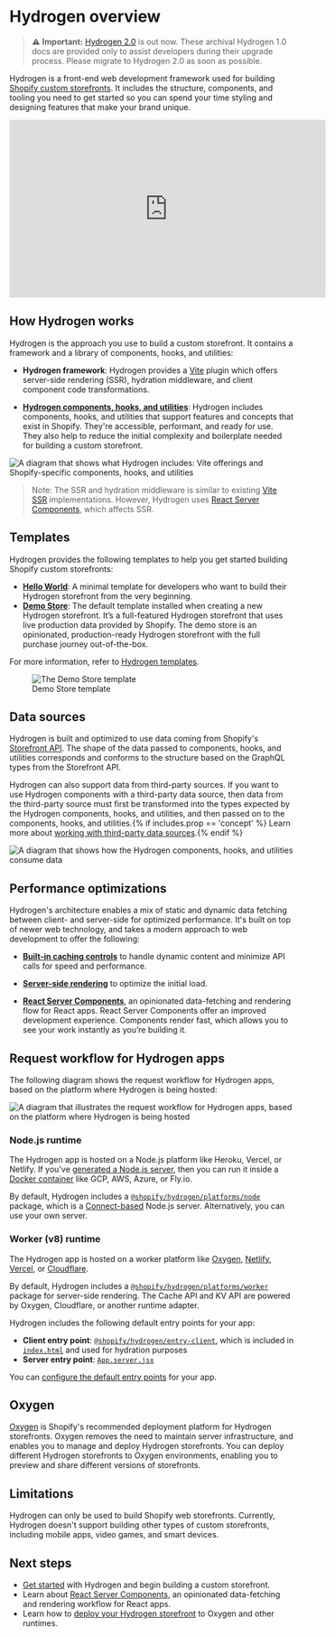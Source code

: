 # Hydrogen overview


> ⚠️ **Important:** [Hydrogen 2.0](https://hydrogen.shopify.dev) is out now. These archival Hydrogen 1.0 docs are provided only to assist developers during their upgrade process. Please migrate to Hydrogen 2.0 as soon as possible.


Hydrogen is a front-end web development framework used for building [Shopify custom storefronts](/custom-storefronts/getting-started). It includes the structure, components, and tooling you need to get started so you can spend your time styling and designing features that make your brand unique.

<iframe width="560" height="315" src="https://www.youtube-nocookie.com/embed/Su-x4Mo5xmU" title="YouTube video player" frameborder="0" allow="accelerometer; autoplay; clipboard-write; encrypted-media; gyroscope; picture-in-picture; web-share" allowfullscreen></iframe>

## How Hydrogen works

Hydrogen is the approach you use to build a custom storefront. It contains a framework and a library of components, hooks, and utilities:

- **Hydrogen framework**: Hydrogen provides a [Vite](https://vitejs.dev/) plugin which offers server-side rendering (SSR), hydration middleware, and client component code transformations.

- **[Hydrogen components, hooks, and utilities](/api/hydrogen)**: Hydrogen includes components, hooks, and utilities that support features and concepts that exist in Shopify. They're accessible, performant, and ready for use. They also help to reduce the initial complexity and boilerplate needed for building a custom storefront.

![A diagram that shows what Hydrogen includes: Vite offerings and Shopify-specific components, hooks, and utilities](https://shopify.dev/assets/custom-storefronts/hydrogen/hydrogen-overview.png)

> Note:
> The SSR and hydration middleware is similar to existing [Vite SSR](https://vitejs.dev/guide/ssr.html) implementations. However, Hydrogen uses [React Server Components](/docs/tutorials/react-server-components/index.md), which affects SSR.

## Templates

Hydrogen provides the following templates to help you get started building Shopify custom storefronts:

- [**Hello World**](/docs/tutorials/getting-started/templates.md#hello-world-template): A minimal template for developers who want to build their Hydrogen storefront from the very beginning.
- [**Demo Store**](/docs/tutorials/getting-started/templates.md#demo-store-template): The default template installed when creating a new Hydrogen storefront. It’s a full-featured Hydrogen storefront that uses live production data provided by Shopify. The demo store is an opinionated, production-ready Hydrogen storefront with the full purchase journey out-of-the-box.

For more information, refer to [Hydrogen templates](/docs/tutorials/getting-started/templates.md).

<figure class="figure">
  <img src="/assets/custom-storefronts/hydrogen/hydrogen-starter-template.gif" alt="The Demo Store template" />
  <figcaption>Demo Store template</figcaption>
</figure>

## Data sources

Hydrogen is built and optimized to use data coming from Shopify's [Storefront API](https://shopify.dev/api/storefront). The shape of the data passed to components, hooks, and utilities corresponds and conforms to the structure based on the GraphQL types from the Storefront API.

Hydrogen can also support data from third-party sources. If you want to use Hydrogen components with a third-party data source, then data from the third-party source must first be transformed into the types expected by the Hydrogen components, hooks, and utilities, and then passed on to the components, hooks, and utilities.{% if includes.prop == 'concept' %} Learn more about [working with third-party data sources](/docs/tutorials/data-sources/work-with-3p-data-sources.md).{% endif %}

![A diagram that shows how the Hydrogen components, hooks, and utilities consume data](https://shopify.dev/assets/custom-storefronts/hydrogen/hydrogen-data-sources.png)

## Performance optimizations

Hydrogen's architecture enables a mix of static and dynamic data fetching between client- and server-side for optimized performance. It's built on top of newer web technology, and takes a modern approach to web development to offer the following:

- **[Built-in caching controls](/docs/tutorials/querying/cache.md)** to handle dynamic content and minimize API calls for speed and performance.

- **[Server-side rendering](/docs/tutorials/streaming-ssr.md)** to optimize the initial load.

- **[React Server Components](/docs/tutorials/react-server-components/index.md)**, an opinionated data-fetching and rendering flow for React apps. React Server Components offer an improved development experience. Components render fast, which allows you to see your work instantly as you’re building it.

## Request workflow for Hydrogen apps

The following diagram shows the request workflow for Hydrogen apps, based on the platform where Hydrogen is being hosted:

![A diagram that illustrates the request workflow for Hydrogen apps, based on the platform where Hydrogen is being hosted](https://shopify.dev/assets/custom-storefronts/hydrogen/hydrogen-server-entry-points.png)

### Node.js runtime

The Hydrogen app is hosted on a Node.js platform like Heroku, Vercel, or Netlify. If you've [generated a Node.js server](/docs/tutorials/deployment.md#deploy-to-node-js), then you can run it inside a [Docker container](/docs/tutorials/deployment#deploy-to-docker) like GCP, AWS, Azure, or Fly.io.

By default, Hydrogen includes a [`@shopify/hydrogen/platforms/node`](https://github.com/Shopify/hydrogen/blob/main/packages/hydrogen/src/platforms/node.ts) package, which is a [Connect-based](https://github.com/senchalabs/connect) Node.js server. Alternatively, you can use your own server.

### Worker (v8) runtime

The Hydrogen app is hosted on a worker platform like [Oxygen](/docs/tutorials/deployment.md#deploy-to-oxygen), [Netlify](/docs/tutorials/deployment.md#deploy-to-netlify), [Vercel](/docs/tutorials/deployment.md#deploy-to-vercel), or [Cloudflare](/docs/tutorials/deployment#deploy-to-cloudflare-workers).

By default, Hydrogen includes a [`@shopify/hydrogen/platforms/worker`](https://github.com/Shopify/hydrogen/blob/main/packages/hydrogen/src/platforms/worker.ts) package for server-side rendering. The Cache API and KV API are powered by Oxygen, Cloudflare, or another runtime adapter.

Hydrogen includes the following default entry points for your app:

- **Client entry point**: [`@shopify/hydrogen/entry-client`](https://github.com/Shopify/hydrogen/blob/main/packages/hydrogen/src/entry-client.tsx), which is included in [`index.html`](https://github.com/Shopify/hydrogen/blob/main/templates/demo-store/index.html) and used for hydration purposes
- **Server entry point**: [`App.server.jsx`](https://github.com/Shopify/hydrogen/blob/main/templates/demo-store/src/App.server.jsx)

You can [configure the default entry points](/docs/tutorials/data-sources/configure-default-entry-points.md) for your app.
## Oxygen

[Oxygen](/custom-storefronts/oxygen) is Shopify's recommended deployment platform for Hydrogen storefronts. Oxygen removes the need to maintain server infrastructure, and enables you to manage and deploy Hydrogen storefronts. You can deploy different Hydrogen storefronts to Oxygen environments, enabling you to preview and share different versions of storefronts.

## Limitations

Hydrogen can only be used to build Shopify web storefronts. Currently, Hydrogen doesn't support building other types of custom storefronts, including mobile apps, video games, and smart devices.

## Next steps

- [Get started](/docs/tutorials/getting-started/index.md) with Hydrogen and begin building a custom storefront.
- Learn about [React Server Components](/docs/tutorials/react-server-components/index.md), an opinionated data-fetching and rendering workflow for React apps.
- Learn how to [deploy your Hydrogen storefront](/docs/tutorials/deployment.md) to Oxygen and other runtimes.
